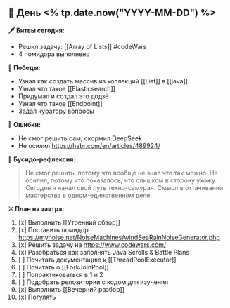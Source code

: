 ## 🏯 День <% tp.date.now("YYYY-MM-DD") %>

**🗡️ Битвы сегодня:**
- Решил задачу: [[Array of Lists]] #codeWars 
- 4 помидора выполнено

**🎯 Победы:**
- Узнал как создать массив из коллекций [[List]] в [[java]]. 
- Узнал что такое [[Elasticsearch]]  
- Придумал и создал это додзё
- Узнал что такое [[Endpoint]]
- Задал куратору вопросы

**💢 Ошибки:**
- Не смог решить сам, скормил DeepSeek
- Не осилил https://habr.com/en/articles/489924/

**📿 Бусидо-рефлексия:**
> Не смог решить, потому что вообще не знал что так можно. 
> Не осилил, потому что показалось, что слишком в сторону ухожу.
>  Сегодня я начал свой путь техно-самурая. Смысл в оттачивании мастерства в одном-единственном деле. 

**⚔️ План на завтра:**
1. [x] Выполнить [[Утренний обзор]] 
2. [x] Поставить помидор https://mynoise.net/NoiseMachines/windSeaRainNoiseGenerator.php
3. [x] Решить задачу на https://www.codewars.com/
4. [x] Разобраться как заполнять Java Scrolls & Battle Plans
5. [ ] Почитать документацию к [[ThreadPoolExecutor]]
6. [ ] Почитать о [[ForkJoinPool]] 
7. [ ] Попрактиковаться в 1 и 2
8. [ ] Подобрать репозитории с кодом для изучения
9. [x] Выполнить [[Вечерний разбор]] 
10. [x] Погулять